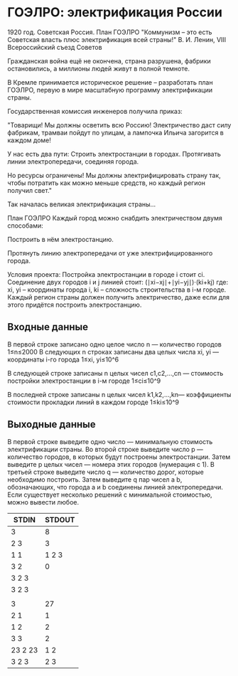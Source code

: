 # ГОЭЛРО: электрификация России
1920 год. Советская Россия. План ГОЭЛРО
"Коммунизм – это есть Советская власть плюс электрификация всей страны!"
В. И. Ленин, VIII Всероссийский съезд Советов

Гражданская война ещё не окончена,
страна разрушена, фабрики остановились,
а миллионы людей живут в полной темноте.

В Кремле принимается историческое решение –
разработать план ГОЭЛРО,
первую в мире масштабную программу электрификации страны.

Государственная комиссия инженеров получила приказ:

"Товарищи!
Мы должны осветить всю Россию!
Электричество даст силу фабрикам,
трамваи пойдут по улицам,
а лампочка Ильича загорится в каждом доме!

У нас есть два пути:
Строить электростанции в городах.
Протягивать линии электропередачи, соединяя города.

Но ресурсы ограничены!
Мы должны электрифицировать страну так,
чтобы потратить как можно меньше средств,
но каждый регион получил свет."

Так началась великая электрификация страны…

План ГОЭЛРО
Каждый город можно снабдить электричеством двумя способами:

Построить в нём электростанцию.

Протянуть линию электропередачи от уже электрифицированного города.

Условия проекта:
Постройка электростанции в городе i стоит ci.
Соединение двух городов i и j линией стоит: (∣xi−xj∣+∣yi−yj∣)⋅(ki+kj) где:
xi, yi – координаты города i, ki – сложность строительства в i-м городе.
Каждый регион страны должен получить электричество,
даже если для этого придётся построить электростанцию.
## Входные данные

В первой строке записано одно целое число n — количество городов 1≤n≤2000
В следующих n строках записаны два целых числа xi, yi — координаты i-го города 1≤xi, yi≤10^6
 
В следующей строке записаны n целых чисел c1,c2,...,cn — стоимость постройки электростанции в i-м городе 1≤ci≤10^9
 
В последней строке записаны n целых чисел k1,k2,...,kn— коэффициенты стоимости прокладки линий в каждом городе 1≤ki≤10^9
 
## Выходные данные

В первой строке выведите одно число — минимальную стоимость электрификации страны.
Во второй строке выведите число p — количество городов, в которых будут построены электростанции.
Затем выведите p целых чисел — номера этих городов (нумерация с 1).
В третьей строке выведите число q — количество дорог, которые необходимо построить.
Затем выведите q пар чисел a b, обозначающих, что города a и b соединены линией электропередачи.
Если существует несколько решений с минимальной стоимостью, можно вывести любое.

|STDIN|STDOUT|
|-----|------|
|3|8|
|2 3|3|
|1 1|1 2 3|
|3 2|0|
|3 2 3||
|3 2 3||
||
|3|27|
|2 1|1|
|1 2|2|
|3 3|2|
|23 2 23|1 2|
|3 2 3|2 3|
